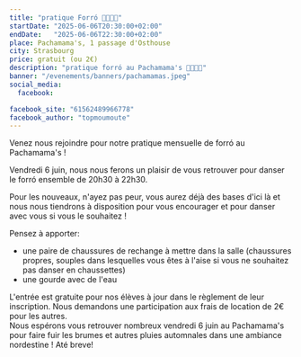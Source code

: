 ```yaml
---
title: "pratique Forró 💃🇧🇷🕺"
startDate: "2025-06-06T20:30:00+02:00"
endDate:   "2025-06-06T22:30:00+02:00"
place: Pachamama's, 1 passage d'Osthouse
city: Strasbourg
price: gratuit (ou 2€)
description: "pratique forró au Pachamama's 💃🇧🇷🕺"
banner: "/evenements/banners/pachamamas.jpeg"
social_media:
  facebook: 

facebook_site: "61562489966778"
facebook_author: "topmoumoute"
---
```


Venez nous rejoindre pour notre pratique mensuelle de forró au Pachamama's !

Vendredi 6 juin, nous nous ferons un plaisir de vous retrouver pour danser le forró ensemble de 20h30 à 22h30.

Pour les nouveaux, n'ayez pas peur, vous aurez déjà des bases d'ici là et nous nous tiendrons à disposition pour vous encourager et pour danser avec vous si vous le souhaitez !

Pensez à apporter:
- une paire de chaussures de rechange à mettre dans la salle (chaussures propres, souples dans lesquelles vous êtes à l'aise si vous ne souhaitez pas danser en chaussettes)
- une gourde avec de l'eau

L'entrée est gratuite pour nos élèves à jour dans le règlement de leur inscription. Nous demandons une participation aux frais de location de 2€ pour les autres.  
Nous espérons vous retrouver nombreux vendredi 6 juin au Pachamama's pour faire fuir les brumes et autres pluies automnales dans une ambiance nordestine !
Até breve!